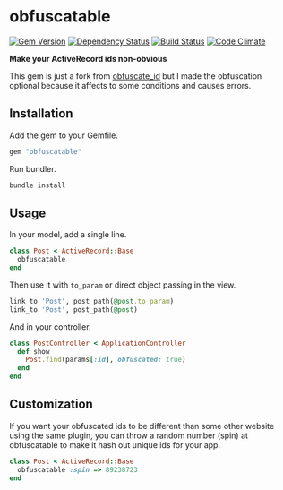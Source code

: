 # obfuscatable

[![Gem Version][gem-image]][gem-link]
[![Dependency Status][deps-image]][deps-link]
[![Build Status][build-image]][build-link]
[![Code Climate][gpa-image]][gpa-link]

**Make your ActiveRecord ids non-obvious**

This gem is just a fork from [obfuscate_id](https://github.com/namick/obfuscate_id) but I made the obfuscation optional because it affects to some conditions and causes errors.

## Installation

Add the gem to your Gemfile.

```ruby
gem "obfuscatable"
```

Run bundler.

```ruby
bundle install
```

## Usage
 
In your model, add a single line.  

```ruby
class Post < ActiveRecord::Base
  obfuscatable
end
```

Then use it with `to_param` or direct object passing in the view.

```ruby
link_to 'Post', post_path(@post.to_param)
link_to 'Post', post_path(@post)
```

And in your controller.

```ruby
class PostController < ApplicationController
  def show
    Post.find(params[:id], obfuscated: true)
  end
end
```

## Customization

If you want your obfuscated ids to be different than some other website using the same plugin, you can throw a random number (spin) at obfuscatable to make it hash out unique ids for your app.

```ruby
class Post < ActiveRecord::Base
  obfuscatable :spin => 89238723
end
```




[gem-image]:   https://badge.fury.io/rb/obfuscatable.svg
[gem-link]:    http://badge.fury.io/rb/obfuscatable
[build-image]: https://secure.travis-ci.org/dtaniwaki/obfuscatable.png
[build-link]:  http://travis-ci.org/dtaniwaki/obfuscatable
[deps-image]:  https://gemnasium.com/dtaniwaki/obfuscatable.png
[deps-link]:   https://gemnasium.com/dtaniwaki/obfuscatable
[gpa-image]:   https://codeclimate.com/github/dtaniwaki/obfuscatable.png
[gpa-link]:    https://codeclimate.com/github/dtaniwaki/obfuscatable

